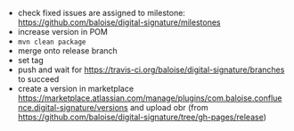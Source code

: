 - check fixed issues are assigned to milestone: https://github.com/baloise/digital-signature/milestones
- increase version in POM
- `mvn clean package`
- merge onto release branch
- set tag
- push and wait for https://travis-ci.org/baloise/digital-signature/branches to succeed
- create a version in marketplace https://marketplace.atlassian.com/manage/plugins/com.baloise.confluence.digital-signature/versions and upload obr (from https://github.com/baloise/digital-signature/tree/gh-pages/release)
